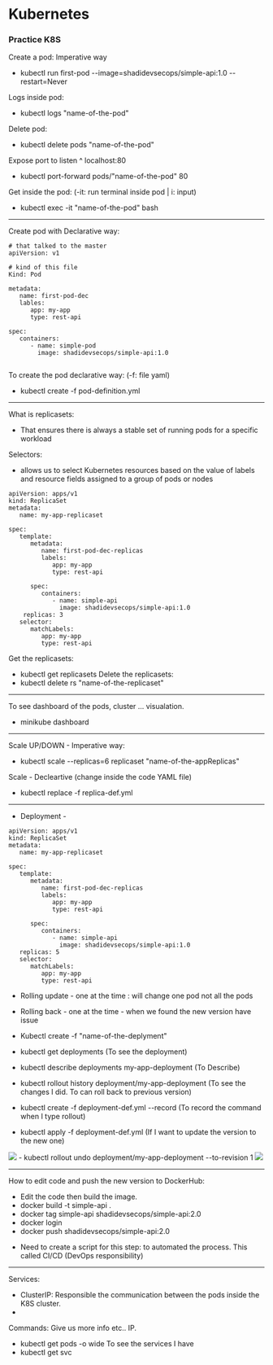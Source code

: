 # Kubernetes
### Practice K8S

Create a pod: Imperative way
 - kubectl run first-pod --image=shadidevsecops/simple-api:1.0 --restart=Never

Logs inside pod:
 - kubectl logs "name-of-the-pod"

Delete pod:
 - kubectl delete pods "name-of-the-pod"
 
Expose port to listen ^ localhost:80
 - kubectl port-forward pods/"name-of-the-pod" 80

Get inside the pod: (-it: run terminal inside pod | i: input)
 - kubectl exec -it "name-of-the-pod" bash


--------------------------------------------------------------
Create pod with Declarative way:

```
# that talked to the master
apiVersion: v1

# kind of this file
Kind: Pod

metadata:
   name: first-pod-dec
   lables:
      app: my-app
      type: rest-api

spec:
   containers: 
      - name: simple-pod
        image: shadidevsecops/simple-api:1.0
        
```

To create the pod declarative way: (-f: file yaml)
 - kubectl create -f pod-definition.yml
-----------------------------------------------------------------
What is replicasets:
 - That ensures there is always a stable set of running pods for a specific workload

Selectors: 
- allows us to select Kubernetes resources based on the value of labels and resource fields assigned to a group of pods or nodes

```
apiVersion: apps/v1
kind: ReplicaSet
metadata:
   name: my-app-replicaset

spec:
   template:
      metadata:
         name: first-pod-dec-replicas
         labels:
            app: my-app
            type: rest-api

      spec:
         containers:
            - name: simple-api
              image: shadidevsecops/simple-api:1.0
    replicas: 3
   selector:
      matchLabels:
         app: my-app
         type: rest-api
```

Get the replicasets:
 - kubectl get replicasets
Delete the replicasets:
 - kubectl delete rs "name-of-the-replicaset"
---------------------------------------------------------------
To see dashboard of the pods, cluster ... visualation.
 - minikube dashboard
----------------------------------------------------------------
Scale UP/DOWN - Imperative way:
 - kubectl scale --replicas=6 replicaset "name-of-the-appReplicas"

Scale - Decleartive (change inside the code YAML file)
 - kubectl replace -f replica-def.yml
 
-----------------------------------------------------------------
- Deployment -

```
apiVersion: apps/v1
kind: ReplicaSet
metadata:
   name: my-app-replicaset

spec:
   template:
      metadata:
         name: first-pod-dec-replicas
         labels:
            app: my-app
            type: rest-api

      spec:
         containers:
            - name: simple-api
              image: shadidevsecops/simple-api:1.0
   replicas: 5
   selector:
      matchLabels:
         app: my-app
         type: rest-api
```

- Rolling update - one at the time : will change one pod not all the pods
- Rolling back - one at the time - when we found the new version have issue

 - Kubectl create -f "name-of-the-deplyment"
 - kubectl get deployments (To see the deployment)
 - kubectl describe deployments my-app-deployment (To Describe)
 - kubectl rollout history deployment/my-app-deployment (To see the changes I did. To can roll back to previous version)
 - kubectl create -f deployment-def.yml --record (To record the command when I type rollout)
 - kubectl apply -f deployment-def.yml (If I want to update the version to the new one)
<img src="ChangeTheCode-Deployment.png" />
 - kubectl rollout undo deployment/my-app-deployment --to-revision 1
<img src="AfterRollout-ToPreviousVersion.png" />

---------------------------------------------------------------
How to edit code and push the new version to DockerHub:
 - Edit the code then build the image.
 - docker build -t simple-api .
 - docker tag simple-api shadidevsecops/simple-api:2.0
 - docker login
 - docker push shadidevsecops/simple-api:2.0

* Need to create a script for this step: to automated the process. This called CI/CD (DevOps responsibility)
----------------------------------------------------------------
Services:
 - ClusterIP: Responsible the communication between the pods inside the K8S cluster.
 - 

Commands:
Give us more info etc.. IP.
 - kubectl get pods -o wide
To see the services I have
 - kubectl get svc
